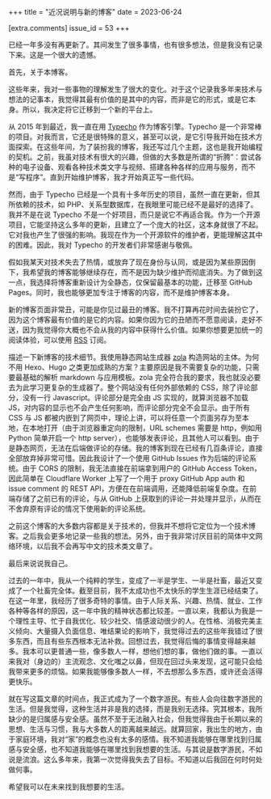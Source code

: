 +++
title = "近况说明与新的博客"
date = 2023-06-24

[extra.comments]
issue_id = 53
+++

已经一年多没有再更新了。其间发生了很多事情，也有很多想法，但是我没有记录下来。这是一个很大的遗憾。

首先，关于本博客。

这些年来，我对一些事物的理解发生了很大的变化。对于这个记录我多年来技术与想法的记事本，我觉得其最有价值的是其中的内容，而非是它的形式，或是它本身。所以，我决定将它迁移到一个新的平台上。

从 2015 年到最近，我一直在用 [Typecho](https://typecho.org/) 作为博客引擎。Typecho 是一个非常棒的项目。对我而言，它还是很特殊的意义，甚至可以说，是它引导我开始在技术方面探索。在这些年间，为了装扮我的博客，我还写过几个主题，这也是我开始编程的契机。之前，我虽对技术有很大的兴趣，但做的大多数是所谓的“折腾”：尝试各种的电子设备、观看各种技术类文字与视频、搭建各种各样的应用与服务，而不是“写程序”。直到开始维护博客，我才开始真正写一些代码。

然而，由于 Typecho 已经是一个具有十多年历史的项目，虽然一直在更新，但其所依赖的技术，如 PHP、关系型数据库，在我眼里可能已经不是最好的选择了。我并不是在说 Typecho 不是一个好项目，而只是说它不再适合我。作为一个开源项目，它能坚持这么多年的更新，且建立了一个庞大的社区，这本身就很了不起。它对我也产生了很强的影响。我现在作为一个开源软件的维护者，更能理解这其中的困难。因此，我对 Typecho 的开发者们非常感谢与敬佩。

假如我某天对技术失去了热情，或放弃了现在身份与认同，或是因为某些原因倒下，我希望我的博客能够继续存在，而不是因为缺少维护而彻底消失。为了做到这一点，我选择将博客重新设计为全静态，仅保留最基本的功能，迁移至 GitHub Pages。同时，我也能够更加专注于博客的内容，而不是维护博客本身。

新的博客页面非常丑，可能是你见过最丑的博客。我不打算再花时间去装扮它了，因为这个博客最有价值的是它的内容。如果你因为它的丑陋而不愿意阅读，走好不送，因为我觉得你大概也不会从我的内容中获得什么价值。如果你想要更加统一的阅读体验，可以使用 [RSS](https://www.eaimty.com/rss.xml) 订阅。

描述一下新博客的技术细节。我使用静态网站生成器 [zola](https://www.getzola.org/) 构造网站的主体。为何不用 Hexo、Hugo 之类更加成熟的方案？主要原因是我不需要复杂的功能，只需要最基础的解析 markdown 与应用模板。zola 完全符合我的要求，我也就没必要去为此学习更复杂的生成器了。整个网站没有任何外部依赖的 CSS，除了评论部分，没有一行 Javascript。评论部分是完全由 JS 实现的，就算浏览器不加载 JS，对内容的显示也不会产生任何影响，而评论部分完全不会显示。由于所有 CSS 与 JS 都被内嵌到了网页中，理论上讲，可以将任意一个页面另存为至本地，在本地打开（由于浏览器重定向的限制，URL schemes 需要是 http，例如用 Python 简单开启一个 http server），也能够发表评论，且其他人可以看到。由于是静态网页，无法在后端做评论的存储。我的博客到现在已经有几百条评论，直接全部放弃掉非常可惜。因此我设计了一个使用 GitHub Issues 作为后端的评论系统。由于 CORS 的限制，我无法直接在前端拿到用户的 GitHub Access Token，因此简单在 Cloudflare Worker 上写了一个用于 proxy GitHub App auth 和 issue comment 的 REST API，方便在在前端调用，还能降低前端复杂度。在前端存储了之前已有的评论，与从 GitHub 上获取到的评论一并处理并显示，从而在不舍弃原有评论的情况下使用新的评论系统。

之前这个博客的大多数内容都是关于技术的，但我并不想将它定位为一个技术博客。之后我会更多地记录一些我的想法。另外，由于我非常讨厌目前的简体中文网络环境，以后我不会再写中文的技术类文章了。

最后来说说我自己。

过去的一年中，我从一个纯粹的学生，变成了一半是学生、一半是社畜，最近又变成了一个社畜完全体。截至目前，我不太成功也不太快乐的学生生涯已经结束了。在这一年里，我经历了很多奇特的事情。由于人际关系、兴趣、热情、就业、工作各种等各样的原因，这一年中我的精神状态都比较差。一直以来，我都认为我是一个理性主导、忙于自我优化、较少社交、情感波动很少的人。在性格、消极完美主义倾向、大量摄入负面信息、唯结果论的影响下，我觉得过去的这些年我错过了很多东西，而且有些东西根本无法补救。回想过去，我觉得后悔的事情变得越来越多。我本可以更普通一些，像多数人一样，想他们想的事，做他们做的事。一直以来我对（身边的）主流观念、文化嗤之以鼻，但现在回过头来发现，这可能只会给我带来更多的烦恼。如果我能够像多数人一样，不去想那么多东西，或许还会活得更快乐。

就在写这篇文章的时间点，我正式成为了一个数字游民。有些人会向往数字游民的生活。但是我觉得，这种生活并非是我的选择，而是我别无选择。究其根本，我所缺少的是归属感与安全感。虽然不至于无法融入社会，但我觉得我由于长期以来的思想、生活与习惯，我与大多数人的距离越来越远。就算回家，我出生的地方，由于家庭环境，我对“家”的概念也没有太多的感情。我不知道我能够在哪里找到归属感与安全感，也不知道我能够在哪里找到我想要的生活。与其说是数字游民，不如说是流浪。这么多年来，我第一次觉得我失去了目标。不知道以后我回在何时何处做何事。

希望我可以在未来找到我想要的生活。
